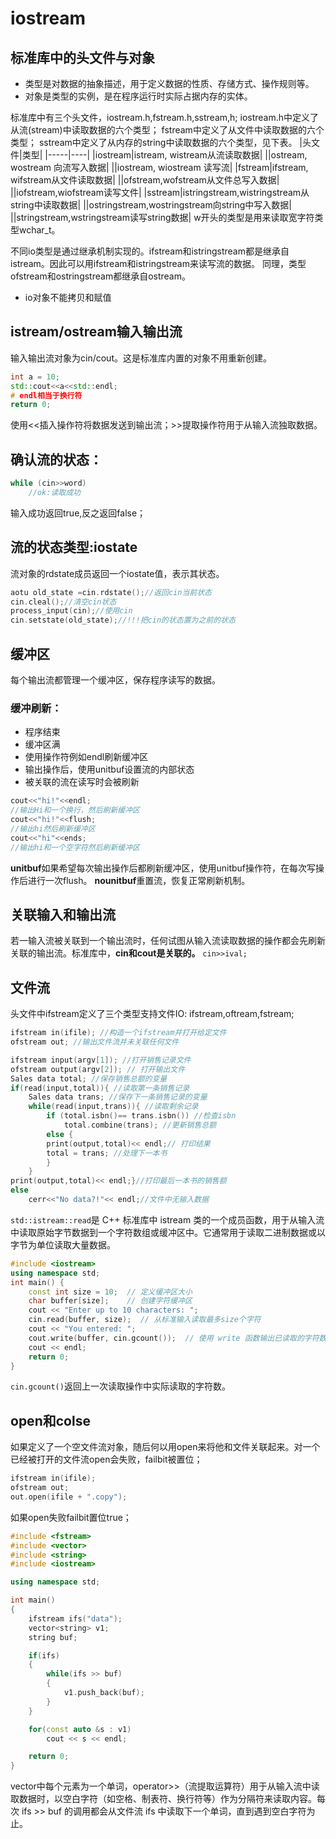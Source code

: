 # iostream
## 标准库中的头文件与对象

* 类型是对数据的抽象描述，用于定义数据的性质、存储方式、操作规则等。
* 对象是类型的实例，是在程序运行时实际占据内存的实体。

标准库中有三个头文件，iostream.h,fstream.h,sstream,h;
iostream.h中定义了从流(stream)中读取数据的六个类型；
fstream中定义了从文件中读取数据的六个类型；
sstream中定义了从内存的string中读取数据的六个类型，见下表。
|头文件|类型|
|-----|----|
|iostream|istream, wistream从流读取数据|
||ostream, wostream 向流写入数据|
||iostream, wiostream 读写流|
|fstream|ifstream, wifstream从文件读取数据|
||ofstream,wofstream从文件总写入数据|
||iofstream,wiofstream读写文件|
|sstream|istringstream,wistringstream从string中读取数据|
||ostringstream,wostringstream向string中写入数据|
||stringstream,wstringstream读写string数据|
w开头的类型是用来读取宽字符类型wchar_t。

不同io类型是通过继承机制实现的。ifstream和istringstream都是继承自istream。因此可以用ifstream和istringstream来读写流的数据。
同理，类型ofstream和ostringstream都继承自ostream。
* io对象不能拷贝和赋值

## istream/ostream输入输出流
输入输出流对象为cin/cout。这是标准库内置的对象不用重新创建。
```cpp
int a = 10;
std::cout<<a<<std::endl;
# endl相当于换行符
return 0;
```
使用<<插入操作符将数据发送到输出流；>>提取操作符用于从输入流独取数据。
## 确认流的状态：
```cpp
while (cin>>word)
    //ok:读取成功
```
输入成功返回true,反之返回false；

## 流的状态类型:iostate
流对象的rdstate成员返回一个iostate值，表示其状态。
```cpp
aotu old_state =cin.rdstate();//返回cin当前状态
cin.cleal();//清空cin状态
process_input(cin);//使用cin
cin.setstate(old_state);//!!!把cin的状态置为之前的状态
```

## 缓冲区
每个输出流都管理一个缓冲区，保存程序读写的数据。
### 缓冲刷新：
* 程序结束
* 缓冲区满
* 使用操作符例如endl刷新缓冲区
* 输出操作后，使用unitbuf设置流的内部状态
* 被关联的流在读写时会被刷新
```cpp
cout<<"hi!"<<endl;
//输出Hi和一个换行，然后刷新缓冲区
cout<<"hi!"<<flush;
//输出hi然后刷新缓冲区
cout<<"hi"<<ends;
//输出hi和一个空字符然后刷新缓冲区
```
**unitbuf**如果希望每次输出操作后都刷新缓冲区，使用unitbuf操作符，在每次写操作后进行一次flush。
**nounitbuf**重置流，恢复正常刷新机制。

## 关联输入和输出流
若一输入流被关联到一个输出流时，任何试图从输入流读取数据的操作都会先刷新关联的输出流。标准库中，**cin和cout是关联的。**
`cin>>ival;`

## 文件流
头文件中ifstream定义了三个类型支持文件IO:
ifstream,oftream,fstream;
```cpp
ifstream in(ifile); //构造一个ifstream并打开给定文件
ofstream out; //输出文件流并未关联任何文件
```

```cpp
ifstream input(argv[1]); //打开销售记录文件
ofstream output(argv[2]); // 打开输出文件
Sales data total; //保存销售总额的变量
if(read(input,total)){ //读取第一条销售记录
    Sales data trans; //保存下一条销售记录的变量
    while(read(input,trans)){ //读取剩余记录
        if (total.isbn()== trans.isbn()) //检查isbn
            total.combine(trans); //更新销售总额
        else {
        print(output,total)<< endl;// 打印结果
        total = trans; //处理下一本书
        }
    }
print(output,total)<< endl;}//打印最后一本书的销售额
else
    cerr<<"No data?!"<< endl;//文件中无输入数据
```
`std::istream::read`是 C++ 标准库中 istream 类的一个成员函数，用于从输入流中读取原始字节数据到一个字符数组或缓冲区中。它通常用于读取二进制数据或以字节为单位读取大量数据。
```cpp
#include <iostream>
using namespace std;
int main() {
    const int size = 10;  // 定义缓冲区大小
    char buffer[size];    // 创建字符缓冲区
    cout << "Enter up to 10 characters: ";
    cin.read(buffer, size);  // 从标准输入读取最多size个字符
    cout << "You entered: ";
    cout.write(buffer, cin.gcount());  // 使用 write 函数输出已读取的字符数
    cout << endl;
    return 0;
}
```
`cin.gcount()`返回上一次读取操作中实际读取的字符数。

## open和colse
如果定义了一个空文件流对象，随后何以用open来将他和文件关联起来。对一个已经被打开的文件流open会失败，failbit被置位；
```cpp
ifstream in(ifile);
ofstream out;
out.open(ifile + ".copy");
```
如果open失败failbit置位true；

```cpp
#include <fstream>
#include <vector>
#include <string>
#include <iostream>

using namespace std;

int main()
{
	ifstream ifs("data");
	vector<string> v1;
	string buf;

	if(ifs)
	{
		while(ifs >> buf)
		{
			v1.push_back(buf);
		}
	}

	for(const auto &s : v1)
		cout << s << endl;

	return 0;
}
```
vector中每个元素为一个单词，operator>>（流提取运算符）用于从输入流中读取数据时，以空白字符（如空格、制表符、换行符等）作为分隔符来读取内容。每次 ifs >> buf 的调用都会从文件流 ifs 中读取下一个单词，直到遇到空白字符为止。

